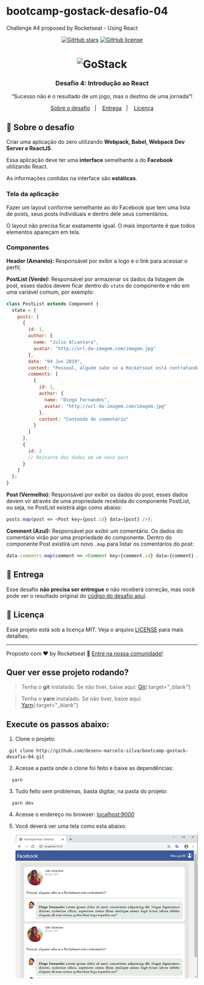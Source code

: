 # bootcamp-gostack-desafio-04
Challenge #4 proposed by Rocketseat - Using React

<p align="center">
  <a href="https://github.com/desenv-marcelo-silva/bootcamp-gostack-desafio-04/stargazers"><img alt="GitHub stars" src="https://img.shields.io/github/stars/desenv-marcelo-silva/bootcamp-gostack-desafio-04"></a>
  <a href="https://github.com/desenv-marcelo-silva/bootcamp-gostack-desafio-04/blob/master/LICENSE"><img alt="GitHub license" src="https://img.shields.io/github/license/desenv-marcelo-silva/bootcamp-gostack-desafio-04"></a>

</p>

<h1 align="center">
    <img alt="GoStack" src="https://rocketseat-cdn.s3-sa-east-1.amazonaws.com/bootcamp-header.png" width="200px" />
</h1>

<h3 align="center">
  Desafio 4: Introdução ao React
</h3>

<p align="center">“Sucesso não é o resultado de um jogo, mas o destino de uma jornada”!</blockquote>

<p align="center">
  <a href="#rocket-sobre-o-desafio">Sobre o desafio</a>&nbsp;&nbsp;&nbsp;|&nbsp;&nbsp;&nbsp;
  <a href="#-entrega">Entrega</a>&nbsp;&nbsp;&nbsp;|&nbsp;&nbsp;&nbsp;
  <a href="#memo-licença">Licença</a>
</p>

## :rocket: Sobre o desafio

Criar uma aplicação do zero utilizando **Webpack, Babel, Webpack Dev Server e ReactJS**.

Essa aplicação deve ter uma **interface** semelhante a do **Facebook** utilizando React.

As informações contidas na interface são **estáticas**.

### Tela da aplicação

Fazer um layout conforme semelhante ao do Facebook que tem uma lista de posts, seus posts individuais e dentro dele seus comentários.

O layout não precisa ficar exatamente igual. O mais importante é que todos elementos apareçam em tela.

### Componentes

**Header (Amarelo):** Responsável por exibir a logo e o link para acessar o perfil;

**PostList (Verde):** Responsável por armazenar os dados da listagem de post, esses dados devem ficar dentro do `state` do componente e não em uma variável comum, por exemplo:

```js
class PostList extends Component {
  state = {
    posts: [
      {
        id: 1,
        author: {
          name: "Julio Alcantara",
          avatar: "http://url-da-imagem.com/imagem.jpg"
        },
        date: "04 Jun 2019",
        content: "Pessoal, alguém sabe se a Rocketseat está contratando?",
        comments: [
          {
            id: 1,
            author: {
              name: "Diego Fernandes",
              avatar: "http://url-da-imagem.com/imagem.jpg"
            },
            content: "Conteúdo do comentário"
          }
        ]
      },
      {
        id: 2
        // Restante dos dados de um novo post
      }
    ]
  };
}
```

**Post (Vermelho):** Responsável por exibir os dados do post, esses dados devem vir através de uma propriedade recebida do componente PostList, ou seja, no PostList existirá algo como abaixo:

```js
posts.map(post => <Post key={post.id} data={post} />);
```

**Comment (Azul):** Responsável por exibir um comentário. Os dados do comentário virão por uma propriedade do componente. Dentro do componente Post existirá um novo `.map` para listar os comentários do post:

```js
data.comments.map(comment => <Comment key={comment.id} data={comment} />);
```

## 📅 Entrega

Esse desafio **não precisa ser entregue** e não receberá correção, mas você pode 
ver o resultado original do [código do desafio aqui](https://github.com/Rocketseat/bootcamp-gostack-desafio-04). 

## :memo: Licença

Esse projeto está sob a licença MIT. Veja o arquivo [LICENSE](LICENSE.md) para mais detalhes.

---

Proposto com ♥ by Rocketseat :wave: [Entre na nossa comunidade!](https://discordapp.com/invite/gCRAFhc)


## Quer ver esse projeto rodando?
  
  > Tenha o <strong>git</strong> instalado. 
    Se não tiver, baixe aqui: [Git](https://git-scm.com/){:target="_blank"}

  > Tenha o <strong>yarn</strong> instalado. 
    Se não tiver, baixe aqui: [Yarn](https://classic.yarnpkg.com/pt-BR/docs/cli/install){:target="_blank"}



## Execute os passos abaixo:

1. Clone o projeto:
  ```
   git clone http://github.com/desenv-marcelo-silva/bootcamp-gostack-desafio-04.git
  ```

2. Acesse a pasta onde o clone foi feito e baixe as dependências:
  ```
    yarn
  ```

3. Tudo feito sem problemas, basta digitar, na pasta do projeto:
  ```
    yarn dev
  ```

4. Acesse o endereço no browser:
   [localhost:9000](http://127.0.0.1:9000)

5. Você deverá ver uma tela como esta abaixo:

   ![Imagem do projeto rodando](2readme/screen.png)